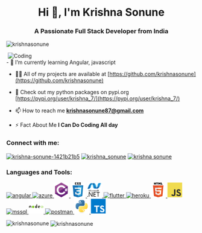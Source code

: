 <h1 align="center">Hi 👋, I'm Krishna Sonune</h1>
<h3 align="center">A Passionate Full Stack Developer from India</h3>


<p align="left"> <img src="https://komarev.com/ghpvc/?username=krishnasonune&label=Profile%20views&color=0e75b6&style=flat" alt="krishnasonune" /> </p>
<img align="right" alt="Coding" width="500" src="https://c.tenor.com/NOYF3f82b_gAAAAC/programmer.gif">
- 🌱 I’m currently learning Angular, javascript

- 👨‍💻 All of my projects are available at [https://github.com/krishnasonune](https://github.com/krishnasonune)

- 📝 Check out my python packages on pypi.org [https://pypi.org/user/krishna_7/](https://pypi.org/user/krishna_7/)

- 📫 How to reach me **krishnasonune87@gmail.com**

- ⚡ Fact About Me **I Can Do Coding All day**

<h3 align="left">Connect with me:</h3>
<p align="left">
<a href="https://linkedin.com/in/krishna-sonune-1421b21b5" target="blank"><img align="center" src="https://raw.githubusercontent.com/rahuldkjain/github-profile-readme-generator/master/src/images/icons/Social/linked-in-alt.svg" alt="krishna-sonune-1421b21b5" height="30" width="40" /></a>
<a href="https://instagram.com/krishna_sonune" target="blank"><img align="center" src="https://raw.githubusercontent.com/rahuldkjain/github-profile-readme-generator/master/src/images/icons/Social/instagram.svg" alt="krishna_sonune" height="30" width="40" /></a>
<a href="https://stackoverflow.com/users/17624910/krishna-sonune" target="blank"><img align="center" src="https://raw.githubusercontent.com/rahuldkjain/github-profile-readme-generator/master/src/images/icons/Social/stack-overflow.svg" alt="krishna sonune" height="30" width="40" /></a>
</p>

<h3 align="left">Languages and Tools:</h3>
<p align="left"> <a href="https://angular.io" target="_blank"> <img src="https://angular.io/assets/images/logos/angular/angular.svg" alt="angular" width="40" height="40"/> </a> <a href="https://azure.microsoft.com/en-in/" target="_blank"> <img src="https://www.vectorlogo.zone/logos/microsoft_azure/microsoft_azure-icon.svg" alt="azure" width="40" height="40"/> </a> <a href="https://www.w3schools.com/cs/" target="_blank"> <img src="https://raw.githubusercontent.com/devicons/devicon/master/icons/csharp/csharp-original.svg" alt="csharp" width="40" height="40"/> </a> <a href="https://www.w3schools.com/css/" target="_blank"> <img src="https://raw.githubusercontent.com/devicons/devicon/master/icons/css3/css3-original-wordmark.svg" alt="css3" width="40" height="40"/> </a> <a href="https://dotnet.microsoft.com/" target="_blank"> <img src="https://raw.githubusercontent.com/devicons/devicon/master/icons/dot-net/dot-net-original-wordmark.svg" alt="dotnet" width="40" height="40"/> </a> <a href="https://flutter.dev" target="_blank"> <img src="https://www.vectorlogo.zone/logos/flutterio/flutterio-icon.svg" alt="flutter" width="40" height="40"/> </a> <a href="https://heroku.com" target="_blank"> <img src="https://www.vectorlogo.zone/logos/heroku/heroku-icon.svg" alt="heroku" width="40" height="40"/> </a> <a href="https://www.w3.org/html/" target="_blank"> <img src="https://raw.githubusercontent.com/devicons/devicon/master/icons/html5/html5-original-wordmark.svg" alt="html5" width="40" height="40"/> </a> <a href="https://developer.mozilla.org/en-US/docs/Web/JavaScript" target="_blank"> <img src="https://raw.githubusercontent.com/devicons/devicon/master/icons/javascript/javascript-original.svg" alt="javascript" width="40" height="40"/> </a> <a href="https://www.microsoft.com/en-us/sql-server" target="_blank"> <img src="https://www.svgrepo.com/show/303229/microsoft-sql-server-logo.svg" alt="mssql" width="40" height="40"/> </a> <a href="https://nodejs.org" target="_blank"> <img src="https://raw.githubusercontent.com/devicons/devicon/master/icons/nodejs/nodejs-original-wordmark.svg" alt="nodejs" width="40" height="40"/> </a> <a href="https://postman.com" target="_blank"> <img src="https://www.vectorlogo.zone/logos/getpostman/getpostman-icon.svg" alt="postman" width="40" height="40"/> </a> <a href="https://www.python.org" target="_blank"> <img src="https://raw.githubusercontent.com/devicons/devicon/master/icons/python/python-original.svg" alt="python" width="40" height="40"/> </a> <a href="https://www.typescriptlang.org/" target="_blank"> <img src="https://raw.githubusercontent.com/devicons/devicon/master/icons/typescript/typescript-original.svg" alt="typescript" width="40" height="40"/> </a> </p>

<p><img align="left" src="https://github-readme-stats.vercel.app/api/top-langs?username=krishnasonune&show_icons=true&locale=en&layout=compact" alt="krishnasonune" /></p>

<p>&nbsp;<img align="center" src="https://github-readme-stats.vercel.app/api?username=krishnasonune&show_icons=true&locale=en" alt="krishnasonune" /></p>
